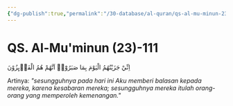 ```yaml
---
{"dg-publish":true,"permalink":"/30-database/al-quran/qs-al-mu-minun-23-111/"}
---
```



# QS. Al-Mu'minun (23)-111
اِنِّيْ جَزَيْتُهُمُ الْيَوْمَ بِمَا صَبَرُوْٓاۙ اَنَّهُمْ هُمُ الْفَاۤىِٕزُوْنَ

Artinya: *"sesungguhnya pada hari ini Aku memberi balasan kepada mereka, karena kesabaran mereka; sesungguhnya mereka itulah orang-orang yang memperoleh kemenangan."*
